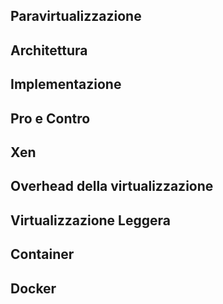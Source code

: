## Paravirtualizzazione

## Architettura

## Implementazione

## Pro e Contro

## Xen

## Overhead della virtualizzazione

## Virtualizzazione Leggera

## Container

## Docker


